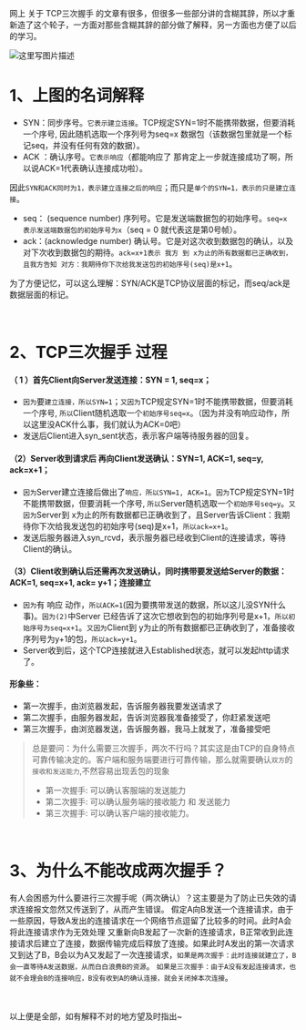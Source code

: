 网上 关于 TCP三次握手 的文章有很多，但很多一些部分讲的含糊其辞，所以才重新造了这个轮子，一方面对那些含糊其辞的部分做了解释，另一方面也方便了以后的学习。


![这里写图片描述](https://img-blog.csdn.net/2018081922343148)


# 1、上图的名词解释
 - SYN：同步序号。`它表示建立连接`。TCP规定SYN=1时不能携带数据，但要消耗一个序号, 因此随机选取一个序列号为seq=x 数据包（该数据包里就是一个标记seq，并没有任何有效的数据）。
 - ACK ：确认序号。`它表示响应`（都能响应了 那肯定上一步就连接成功了啊，所以说ACK=1代表确认连接成功啦）。 

因此`SYN和ACK同时为1，表示建立连接之后的响应`；而只是`单个的SYN=1，表示的只是建立连接`。

 - seq： (sequence number) 序列号。它是发送端数据包的初始序号。`seq=x 表示发送端数据包的初始序号为x`（seq = 0 就代表这是第0号帧）。
 - ack：(acknowledge number) 确认号。它是对这次收到数据包的确认，以及对下次收到数据包的期待。`ack=x+1表示 我方 到 x为止的所有数据都已正确收到，且我方告知 对方：我期待你下次给我发送包的初始序号(seq)是x+1`。


为了方便记忆，可以这么理解：SYN/ACK是TCP协议层面的标记，而seq/ack是数据层面的标记。


<br>


# 2、TCP三次握手 过程

#### （ 1 ）首先Client向Server发送连接：SYN = 1, seq=x；

 - `因为`要`建立连接，所以SYN=1`；`又因为`TCP规定SYN=1时不能携带数据，但要消耗一个序号, `所以`Client随机选取一个`初始序号seq=x`。（因为并没有响应动作，所以这里没ACK什么事，我们就认为ACK=0吧）
 - 发送后Client进入syn_sent状态，表示客户端等待服务器的回复。

#### （2）Server收到请求后 再向Client发送确认：SYN=1, ACK=1, seq=y, ack=x+1；

 - `因为`Server建立连接后做出了`响应，所以SYN=1, ACK=1`。`因为`TCP规定SYN=1时不能携带数据，但要消耗一个序号, `所以`Server随机选取一个`初始序号seq=y`。`又因为`Server到 x为止的所有数据都已正确收到了，且Server告诉Client：我期待你下次给我发送包的初始序号(seq)是x+1，`所以ack=x+1`。
 - 发送后服务器进入syn_rcvd，表示服务器已经收到Client的连接请求，等待Client的确认。

#### （3）Client收到确认后还需再次发送确认，同时携带要发送给Server的数据：ACK=1, seq=x+1, ack= y+1；连接建立

 - `因为`有 响应 动作，`所以ACK=1`(因为要携带发送的数据，所以这儿没SYN什么事)。`因为(2)`中Server 已经告诉了这次它想收到包的初始序列号是x+1，`所以初始序号为seq=x+1`。`又因为`Client到 y为止的所有数据都已正确收到了，准备接收序列号为y+1的包，`所以ack=y+1`。
 - Server收到后，这个TCP连接就进入Established状态，就可以发起http请求了。

#### 形象些：

- 第一次握手，由浏览器发起，告诉服务器我要发送请求了
- 第二次握手，由服务器发起，告诉浏览器我准备接受了，你赶紧发送吧
- 第三次握手，由浏览器发送，告诉服务器，我马上就发了，准备接受吧

>总是要问：为什么需要三次握手，两次不行吗？其实这是由TCP的自身特点可靠传输决定的。客户端和服务端要进行可靠传输，那么就需要确认`双方`的`接收和发送能力`,不然容易出现丢包的现象
>- 第一次握手: 可以确认客服端的发送能力
>- 第二次握手: 可以确认服务端的接收能力 和 发送能力
>- 第三次握手: 可以确认客户端的接收能力。


<br>


# 3、为什么不能改成两次握手？
有人会困惑为什么要进行三次握手呢（两次确认）？这主要是为了防止已失效的请求连接报文忽然又传送到了，从而产生错误。
假定A向B发送一个连接请求，由于一些原因，导致A发出的连接请求在一个网络节点逗留了比较多的时间。此时A会将此连接请求作为无效处理 又重新向B发起了一次新的连接请求，B正常收到此连接请求后建立了连接，数据传输完成后释放了连接。如果此时A发出的第一次请求又到达了B，B会以为A又发起了一次连接请求，`如果是两次握手：此时连接就建立了，B会一直等待A发送数据，从而白白浪费B的资源`。 `如果是三次握手：由于A没有发起连接请求，也就不会理会B的连接响应，B没有收到A的确认连接，就会关闭掉本次连接`。


<br><br>
以上便是全部，如有解释不对的地方望及时指出~
